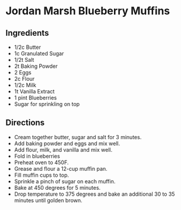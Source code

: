 # Jordan Marsh Blueberry Muffins
## Ingredients
- 1/2c Butter
- 1c Granulated Sugar
- 1/2t Salt
- 2t Baking Powder
- 2 Eggs
- 2c Flour
- 1/2c Milk
- 1t Vanilla Extract
- 1 pint Blueberries
- Sugar for sprinkling on top
## Directions
- Cream together butter, sugar and salt for 3 minutes.
- Add baking powder and eggs and mix well.
- Add flour, milk, and vanilla and mix well.
- Fold in blueberries
- Preheat oven to 450F.
- Grease and flour a 12-cup muffin pan.
- Fill muffin cups to top.
- Sprinkle a pinch of sugar on each muffin.
- Bake at 450 degrees for 5 minutes.
- Drop temperature to 375 degrees and bake an additional 30 to 35 minutes until golden brown.

